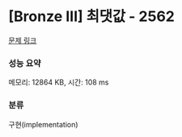 # [Bronze III] 최댓값 - 2562 

[문제 링크](https://www.acmicpc.net/problem/2562) 

### 성능 요약

메모리: 12864 KB, 시간: 108 ms

### 분류

구현(implementation)

